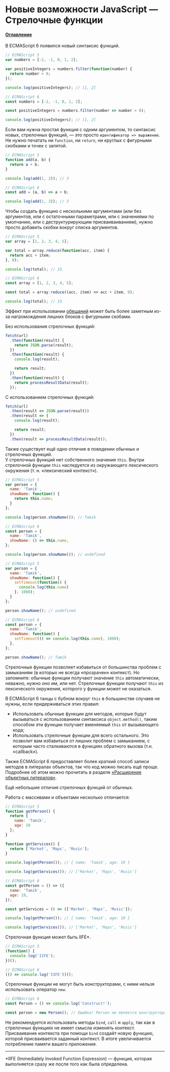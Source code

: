 # Новые возможности JavaScript — Стрелочные функции

#### [Оглавление](../../README.md)

В ECMAScript 6 появился новый синтаксис функций.

```javascript
// ECMAScript 5
var numbers = [-2, -1, 0, 1, 2];

var positiveIntegers = numbers.filter(function(number) {
  return number > 0;
});

console.log(positiveIntegers); // [1, 2]
```

```javascript
// ECMAScript 6
const numbers = [-2, -1, 0, 1, 2];

const positiveIntegers = numbers.filter(number => number > 0);

console.log(positiveIntegers); // [1, 2]
```

Если вам нужна простая функция с одним аргументом, то синтаксис новых, стрелочных
функций, — это просто `идентификатор => выражение`. Не нужно печатать ни `function`,
ни `return`, ни круглых с фигурными скобками и точек с запятой.

```javascript
// ECMAScript 5
function add(a, b) {
  return a + b;
}

console.log(add(1, 2)); // 3
```

```javascript
// ECMAScript 6
const add = (a, b) => a + b;

console.log(add(1, 2)); // 3
```

Чтобы создать функцию с несколькими аргументами (или без аргументов, или с остаточными
параметрами, или с значениями по умолчанию, или с деструктурирующим присваиваиванием),
нужно просто добавить скобки вокруг списка аргументов.

```javascript
// ECMAScript 5
var array = [1, 2, 3, 4, 5];

var total = array.reduce(function(acc, item) {
  return acc + item;
}, 0);

console.log(total); // 15
```

```javascript
// ECMAScript 6
const array = [1, 2, 3, 4, 5];

const total = array.reduce((acc, item) => acc + item, 0);

console.log(total); // 15
```

Эффект при использовании [обещаний](../../new-features/promise/README.md) может быть
более заметным из-за нагромождения лишних блоков с фигурными скобами.

Без использования стрелочных функций:

```javascript
fetch(url)
  .then(function(result) {
    return JSON.parse(result);
  })
  .then(function(result) {
    console.log(result);

    return result;
  })
  .then(function(result) {
    return processResultData(result);
  });
```

С использованием стрелочных функций:

```javascript
fetch(url)
  .then(result => JSON.parse(result))
  .then(result => {
    console.log(result);

    return result;
  })
  .then(result => processResultData(result));
```

Также существует ещё одно отличие в поведении обычных и стрелочных функций.  
У стрелочных функций нет собственного значения `this`. Внутри стрелочной функции
`this` наследуется из окружающего лексического окружения (т. н. &laquo;лексический
контекст&raquo;).

```javascript
// ECMAScript 5
var person = {
  name: 'Tamik',
  showName: function() {
    return this.name;
  }
};

console.log(person.showName()); // Tamik
```

```javascript
// ECMAScript 6
const person = {
  name: 'Tamik',
  showName: () => this.name,
};

console.log(person.showName()); // undefined
```

```javascript
// ECMAScript 5
var person = {
  name: 'Tamik',
  showName: function() {
    setTimeout(function() {
      console.log(this.name)
    }, 1000);
  }
};

person.showName(); // undefined
```

```javascript
// ECMAScript 6
const person = {
  name: 'Tamik',
  showName: function() {
    setTimeout(() => console.log(this.name), 1000);
  },
};

person.showName(); // Tamik
```

Стрелочные функции позволяет избавиться от большинства проблем с замыканиям
(в которых не всегда &laquo;прозрачен&raquo; контекст).
Но запомните: обычные функции получают значение
`this` автоматически, неважно, нужно оно им, или нет. Стрелочные функции
получают `this` из лексического окружения, которого у функции может не оказаться.

В ECMAScript 6 танцы с бубном вокруг `this` в большинстве случаев не нужны,
если придерживаться этих правил:
- Использовать обычные функции для методов, которые будут вызываться с
использованием синтаксиса `object.method()`, таким способом эти функции получает
вменяемый `this` от вызывающего кода;
- Использовать стрелочные функции для всего остального. Это позволит вам избавиться
от лишних проблем с замыканием, с которым часто сталкиваются в функциях обратного
вызова (т.н. &laquo;callback&raquo;).

Также ECMAScript 6 предоставляет более краткий способ записи методов в литералах
объектов, так что код можно писать ещё проще. Подробнее об этом можно прочитать
в разделе [&laquo;Расширение объектных литералов&raquo;](../object-literals/README.md).

Ещё небольшие отличия стрелочных функций от обычных.

Работа с массивами и объектами несколько отличается:

```javascript
// ECMAScript 5
function getPerson() {
  return {
    name: 'Tamik',
    age: 19
  };
}

function getServices() {
  return ['Market', 'Maps', 'Music'];
}

console.log(getPerson()); // { name: 'Tamik', age: 19 }

console.log(getServices()); // ['Market', 'Maps', 'Music']
```

```javascript
// ECMAScript 6
const getPerson = () => ({
  name: 'Tamik',
  age: 19,
});

const getServices = () => (['Market', 'Maps', 'Music']);

console.log(getPerson()); // { name: 'Tamik', age: 19 }

console.log(getServices()); // ['Market', 'Maps', 'Music']
```

Стрелочная функция может быть IIFE*.

```javascript
// ECMAScript 5
(function() {
  console.log('IIFE');
})();
```

```javascript
// ECMAScript 6
(() => console.log('IIFE'))();
```

Стрелочные функции не могут быть конструкторами, с ними нельзя использовать
оператор `new`.

```javascript
// ECMAScript 6
const Person = () => console.log('Construct!');

const person = new Person(); // Ошибка! Person не является конструктором
```

Не рекомендуется использовать методы `bind`, `call` и `apply`, так как в стрелочных
функциях не имеет смысла изменять контекст. Присваивание контекста при помощи `bind`
создаёт новую функцию, которой присваивается заданный контекст. В итоге увеличивается
потребление памяти вашего приложения.

---

*IIFE (Immediately Invoked Function Expression) — функция, которая выполняется
сразу же после того как была определена.
